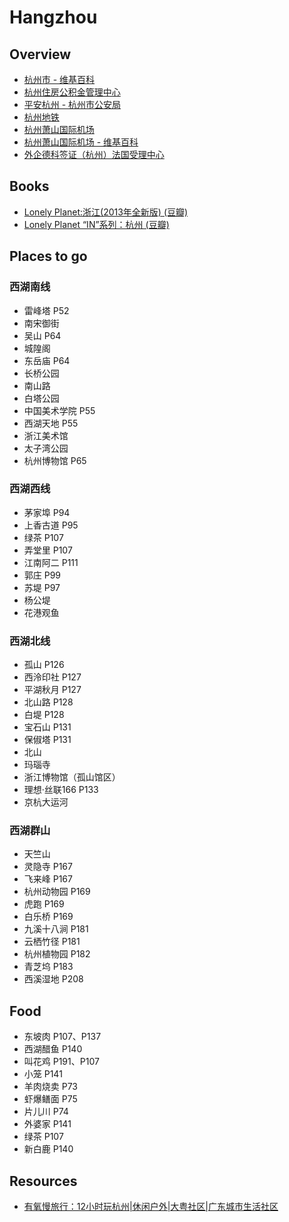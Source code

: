 # Hangzhou

## Overview

- [杭州市 - 维基百科](https://zh.wikipedia.org/wiki/%E6%9D%AD%E5%B7%9E%E5%B8%82)
- [杭州住房公积金管理中心](http://www.hzgjj.gov.cn/)
- [平安杭州 - 杭州市公安局](http://www.hzpolice.gov.cn/)
- [杭州地铁](https://zh.wikipedia.org/wiki/%E6%9D%AD%E5%B7%9E%E5%9C%B0%E9%93%81)
- [杭州萧山国际机场](http://www.hzairport.com/)
- [杭州萧山国际机场 - 维基百科](https://zh.wikipedia.org/wiki/%E6%9D%AD%E5%B7%9E%E8%90%A7%E5%B1%B1%E5%9B%BD%E9%99%85%E6%9C%BA%E5%9C%BA)
- [外企德科签证（杭州）法国受理中心](https://fr.tlscontact.com/cn/HGH/index.php?l=zh_CN)

## Books

- [Lonely Planet:浙江(2013年全新版) (豆瓣)](https://book.douban.com/subject/25796927/)
- [Lonely Planet “IN”系列：杭州 (豆瓣)](https://book.douban.com/subject/26266981/)

## Places to go

### 西湖南线

- 雷峰塔 P52
- 南宋御街
- 吴山 P64
- 城隍阁
- 东岳庙 P64
- 长桥公园
- 南山路
- 白塔公园
- 中国美术学院 P55
- 西湖天地 P55
- 浙江美术馆
- 太子湾公园
- 杭州博物馆 P65

### 西湖西线

- 茅家埠 P94
- 上香古道 P95
- 绿茶 P107
- 弄堂里 P107
- 江南阿二 P111
- 郭庄 P99
- 苏堤 P97
- 杨公堤
- 花港观鱼

### 西湖北线

- 孤山 P126
- 西泠印社 P127
- 平湖秋月 P127
- 北山路 P128
- 白堤 P128
- 宝石山 P131
- 保俶塔 P131
- 北山
- 玛瑙寺
- 浙江博物馆（孤山馆区）
- 理想·丝联166 P133
- 京杭大运河

### 西湖群山

- 天竺山
- 灵隐寺 P167
- 飞来峰 P167
- 杭州动物园 P169
- 虎跑 P169
- 白乐桥 P169
- 九溪十八涧 P181
- 云栖竹径 P181
- 杭州植物园 P182
- 青芝坞 P183
- 西溪湿地 P208

## Food

- 东坡肉 P107、P137
- 西湖醋鱼 P140
- 叫花鸡 P191、P107
- 小笼 P141
- 羊肉烧卖 P73
- 虾爆鳝面 P75
- 片儿川 P74
- 外婆家 P141
- 绿茶 P107
- 新白鹿 P140

## Resources

- [有氧慢旅行：12小时玩杭州|休闲户外|大粤社区|广东城市生活社区](http://mygd.qq.com/forum.php?mod=viewthread&tid=559549)
